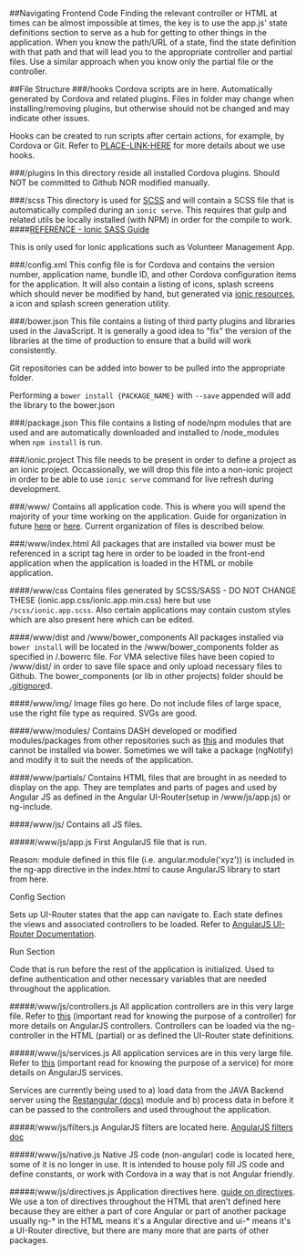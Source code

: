 ##Navigating Frontend Code
Finding the relevant controller or HTML at times can be almost impossible at times, the key is to use the app.js' state definitions section to serve as a hub for getting to other things in the application. When you know the path/URL of a state, find the state definition with that path and that will lead you to the appropriate controller and partial files. Use a similar approach when you know only the partial file or the controller.

##File Structure
###/hooks
Cordova scripts are in here. Automatically generated by Cordova and related plugins. Files in folder may change when installing/removing plugins, but otherwise should not be changed and may indicate other issues.

Hooks can be created to run scripts after certain actions, for example, by Cordova or Git. Refer to [PLACE-LINK-HERE](https://github.com/DataAnalyticsinStudentHands/DASH-Documentation/blob/master/Code%20Development/Frontend/Frontend-Hooks.md) for more details about we use hooks.

###/plugins
In this directory reside all installed Cordova plugins. Should NOT be committed to Github NOR modified manually.

###/scss
This directory is used for [SCSS](http://sass-lang.com/) and will contain a SCSS file that is automatically compiled during an `ionic serve`. This requires that gulp and related utils be locally installed (with NPM) in order for the compile to work.
####[REFERENCE - Ionic SASS Guide](http://ionicframework.com/docs/cli/sass.html)

This is only used for Ionic applications such as Volunteer Management App.

###/config.xml
This config file is for Cordova and contains the version number, application name, bundle ID, and other Cordova configuration items for the application. It will also contain a listing of icons, splash screens which should never be modified by hand, but generated via [ionic resources](http://ionicframework.com/docs/cli/icon-splashscreen.html), a icon and splash screen generation utility.

###/bower.json
This file contains a listing of third party plugins and libraries used in the JavaScript. It is generally a good idea to "fix" the version of the libraries at the time of production to ensure that a build will work consistently.

Git repositories can be added into bower to be pulled into the appropriate folder.

Performing a `bower install {PACKAGE_NAME}` with `--save` appended will add the library to the bower.json

###/package.json
This file contains a listing of node/npm modules that are used and are automatically downloaded and installed to /node_modules when `npm install` is run.

###/ionic.project
This file needs to be present in order to define a project as an ionic project. Occassionally, we will drop this file into a non-ionic project in order to be able to use `ionic serve` command for live refresh during development.

###/www/
Contains all application code. This is where you will spend the majority of your time working on the application. Guide for organization in future [here](http://cliffmeyers.com/blog/2013/4/21/code-organization-angularjs-javascript) or [here](https://docs.google.com/document/d/1XXMvReO8-Awi1EZXAXS4PzDzdNvV6pGcuaF4Q9821Es/pub). Current organization of files is described below.

###/www/index.html
All packages that are installed via bower must be referenced in a script tag here in order to be loaded in the front-end application when the application is loaded in the HTML or mobile application.

####/www/css
Contains files generated by SCSS/SASS - DO NOT CHANGE THESE (ionic.app.css/ionic.app.min.css) here but use `/scss/ionic.app.scss`. Also certain applications may contain custom styles which are also present here which can be edited.

####/www/dist and /www/bower_components
All packages installed via `bower install` will be located in the /www/bower_components folder as specified in /.bowerrc file. For VMA selective files have been copied to /www/dist/ in order to save file space and only upload necessary files to Github. The bower_components (or lib in other projects) folder should be [.gitignore](http://git-scm.com/docs/gitignore)d.

####/www/img/
Image files go here. Do not include files of large space, use the right file type as required. SVGs are good.

####/www/modules/
Contains DASH developed or modified modules/packages from other repositories such as [this](https://github.com/DataAnalyticsinStudentHands/Modules) and modules that cannot be installed via bower. Sometimes we will take a package (ngNotify) and modify it to suit the needs of the application.

####/www/partials/
Contains HTML files that are brought in as needed to display on the app. They are templates and parts of pages and used by Angular JS as defined in the Angular UI-Router(setup in /www/js/app.js) or ng-include.

####/www/js/
Contains all JS files.

#####/www/js/app.js
First AngularJS file that is run.

Reason: module defined in this file (i.e. angular.module('xyz')) is included in the ng-app directive in the index.html to cause AngularJS library to start from here.

Config Section

Sets up UI-Router states that the app can navigate to. Each state defines the views and associated controllers to be loaded. Refer to [AngularJS UI-Router Documentation](http://angular-ui.github.io/ui-router/site/#/api/ui.router).

Run Section

Code that is run before the rest of the application is initialized. Used to define authentication and other necessary variables that are needed throughout the application.

#####/www/js/controllers.js
All application controllers are in this very large file. Refer to [this](https://docs.angularjs.org/guide/controller) (important read for knowing the purpose of a controller) for more details on AngularJS controllers. Controllers can be loaded via the ng-controller in the HTML (partial) or as defined the UI-Router state definitions.

#####/www/js/services.js
All application services are in this very large file. Refer to [this](https://docs.angularjs.org/guide/services) (important read for knowing the purpose of a service) for more details on AngularJS services.

Services are currently being used to a) load data from the JAVA Backend server using the [Restangular (docs)](https://github.com/mgonto/restangular) module and b) process data in before it can be passed to the controllers and used throughout the application.

#####/www/js/filters.js
AngularJS filters are located here. [AngularJS filters doc](https://docs.angularjs.org/guide/filter)

#####/www/js/native.js
Native JS code (non-angular) code is located here, some of it is no longer in use. It is intended to house poly fill JS code and define constants, or work with Cordova in a way that is not Angular friendly.

#####/www/js/directives.js
Application directives here. [guide on directives](https://docs.angularjs.org/guide/directive). We use a ton of directives throughout the HTML that aren't defined here because they are either a part of core Angular or part of another package usually ng-* in the HTML means it's a Angular directive and ui-* means it's a UI-Router directive, but there are many more that are parts of other packages.